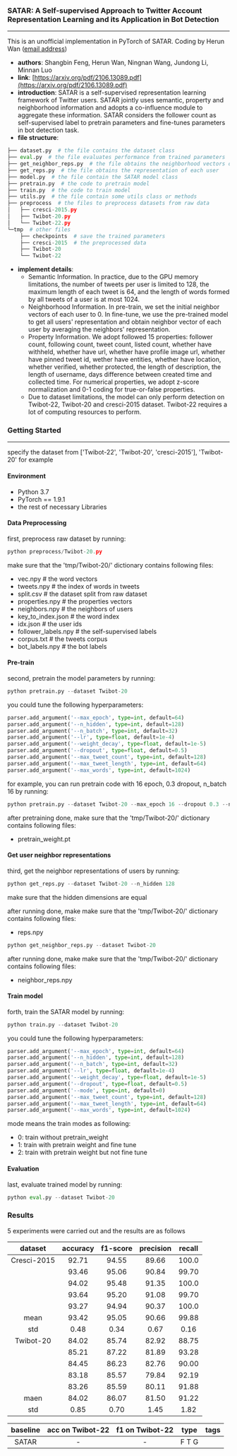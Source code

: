 ###  SATAR: A Self-supervised Approach to Twitter Account Representation Learning and its Application in Bot Detection
---
This is an unofficial implementation in PyTorch of SATAR. Coding by Herun Wan ([email address](wanherun@stu.xjtu.edu.cn))


- **authors**: Shangbin Feng, Herun Wan, Ningnan Wang, Jundong Li, Minnan Luo
- **link**: [https://arxiv.org/pdf/2106.13089.pdf](https://arxiv.org/pdf/2106.13089.pdf)
- **introduction**: SATAR is a self-supervised representation learning framework of Twitter users. SATAR jointly uses semantic, property and neighborhood information and adopts a co-influence module to aggregate these information.  SATAR considers the follower count as self-supervised label to pretrain parameters and fine-tunes parameters in bot detection task.
- **file structure**:

```python
├── dataset.py  # the file contains the dataset class
├── eval.py  # the file evaluates performance from trained parameters
├── get_neighbor_reps.py  # the file obtains the neighborhood vectors of each user 
├── get_reps.py  # the file obtains the representation of each user
├── model.py  # the file contain the SATAR model class
├── pretrain.py  # the code to pretrain model
├── train.py  # the code to train model
├── utils.py  # the file contain some utils class or methods
├── preprocess  # the files to preprocess datasets from raw data
│   ├── cresci-2015.py
│   ├── Twibot-20.py
│   └── Twibot-22.py
└─tmp  # other files
    ├── checkpoints  # save the trained parameters
    ├── cresci-2015  # the preprocessed data
    ├── Twibot-20
    └── Twibot-22
```

- **implement details**:  
  - Semantic Information. In practice, due to the GPU memory limitations, the number of tweets per user is limited to 128, the maximum length of each tweet is 64, and the length of words formed by all tweets of a user is at most 1024.
  -  Neighborhood Information. In pre-train, we set the initial neighbor vectors of each user to 0. In fine-tune, we use the pre-trained model to get all users' representation and obtain neighbor vector of each user by averaging the neighbors' representation. 
  - Property Information. We adopt followed 15 properties: follower count, following count, tweet count, listed count, whether have withheld, whether have url, whether have profile image url, whether have pinned tweet id, wether have entities, whether have location, whether verified, whether protected, the length of description, the length of username, days difference between created time and collected time. For numerical properties, we adopt z-score normalization and 0-1 coding for true-or-false properties.
  - Due to dataset limitations, the model can only perform detection on Twibot-22, Twibot-20 and cresci-2015 dataset. Twibot-22 requires a lot of computing resources to perform.
    

### Getting Started

---

specify the dataset from ['Twibot-22', 'Twibot-20', 'cresci-2015'], 'Twibot-20' for example

#### Environment

- Python 3.7
- PyTorch == 1.9.1
- the rest of necessary Libraries
  

#### Data Preprocessing

first, preprocess raw dataset by running: 

```python
python preprocess/Twibot-20.py
```

make sure that the 'tmp/Twibot-20/' dictionary contains following files:

- vec.npy  # the word vectors
- tweets.npy  # the index of words in tweets 
- split.csv  # the dataset split from raw dataset
- properties.npy  # the properties vectors
- neighbors.npy  # the neighbors of users
- key_to_index.json  # the word index
- idx.json  # the user ids
- follower_labels.npy  # the self-supervised labels
- corpus.txt  # the tweets corpus
- bot_labels.npy # the bot labels
  

#### Pre-train

second, pretrain the model parameters by running:

```python
python pretrain.py --dataset Twibot-20
```

you could tune the following hyperparameters:

```python
parser.add_argument('--max_epoch', type=int, default=64)
parser.add_argument('--n_hidden', type=int, default=128)
parser.add_argument('--n_batch', type=int, default=32)
parser.add_argument('--lr', type=float, default=1e-4)
parser.add_argument('--weight_decay', type=float, default=1e-5)
parser.add_argument('--dropout', type=float, default=0.5)
parser.add_argument('--max_tweet_count', type=int, default=128)
parser.add_argument('--max_tweet_length', type=int, default=64)
parser.add_argument('--max_words', type=int, default=1024)
```

for example, you can run pretrain code with 16 epoch, 0.3 dropout, n_batch 16 by running:

```python
python pretrain.py --dataset Twibot-20 --max_epoch 16 --dropout 0.3 --n_batch 16
```

after pretraining done, make sure that the 'tmp/Twibot-20/' dictionary contains following files:

- pretrain_weight.pt
  

#### Get user neighbor representations

third, get the neighbor representations of users by running:

```python
python get_reps.py --dataset Twibot-20 --n_hidden 128
```

make sure that the hidden dimensions are equal

after running done, make make sure that the 'tmp/Twibot-20/' dictionary contains following files:

- reps.npy

```python
python get_neighbor_reps.py --dataset Twibot-20
```

after running done, make make sure that the 'tmp/Twibot-20/' dictionary contains following files:

- neighbor_reps.npy
  

#### Train model

forth, train the SATAR model by running:

```python
python train.py --dataset Twibot-20
```

you could tune the following hyperparameters:

```python
parser.add_argument('--max_epoch', type=int, default=64)
parser.add_argument('--n_hidden', type=int, default=128)
parser.add_argument('--n_batch', type=int, default=32)
parser.add_argument('--lr', type=float, default=1e-4)
parser.add_argument('--weight_decay', type=float, default=1e-5)
parser.add_argument('--dropout', type=float, default=0.5)
parser.add_argument('--mode', type=int, default=0)
parser.add_argument('--max_tweet_count', type=int, default=128)
parser.add_argument('--max_tweet_length', type=int, default=64)
parser.add_argument('--max_words', type=int, default=1024)
```

mode means the train modes as following:

- 0: train without pretrain_weight
- 1: train with pretrain weight and fine tune
- 2: train with pretrain weight but not fine tune

#### Evaluation

last, evaluate trained model  by running:

```python
python eval.py --dataset Twibot-20
```





### Results

5 experiments were carried out and the results are as follows

|   dataset   | accuracy | f1-score | precision | recall |
| :---------: | :------: | :------: | :-------: | :----: |
| Cresci-2015 |  92.71   |  94.55   |   89.66   | 100.0  |
|             |  93.46   |  95.06   |   90.84   | 99.70  |
|             |  94.02   |  95.48   |   91.35   | 100.0  |
|             |  93.64   |  95.20   |   91.08   | 99.70  |
|             |  93.27   |  94.94   |   90.37   | 100.0  |
|    mean     |  93.42   |  95.05   |   90.66   | 99.88  |
|     std     |   0.48   |   0.34   |   0.67    |  0.16  |
|  Twibot-20  |  84.02   |  85.74   |   82.92   | 88.75  |
|             |  85.21   |  87.22   |   81.89   | 93.28  |
|             |  84.45   |  86.23   |   82.76   | 90.00  |
|             |  83.18   |  85.57   |   79.84   | 92.19  |
|             |  83.26   |  85.59   |   80.11   | 91.88  |
|    maen     |  84.02   |  86.07   |   81.50   | 91.22  |
|     std     |   0.85   |   0.70   |   1.45    |  1.82  |





| baseline | acc on Twibot-22 | f1 on Twibot-22 | type  | tags |
| :------: | :--------------: | :-------------: | :---: | :--: |
|  SATAR   |        -         |        -        | F T G |      |